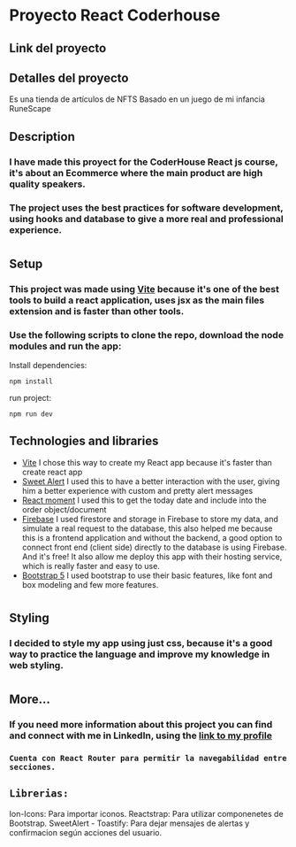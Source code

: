 # Proyecto React Coderhouse

## Link  del proyecto 
## Detalles del proyecto


Es una tienda de artículos de NFTS Basado en un juego de mi infancia RuneScape


## Description

### I have made this proyect for the CoderHouse React js course, it's about an Ecommerce where the main product are high quality speakers.

### The project uses the best practices for software development, using hooks and database to give a more real and professional experience.

#

## Setup

### This project was made using [Vite](https://vitejs.dev/) because it's one of the best tools to build a react application, uses jsx as the main files extension and is faster than other tools.

### Use the following scripts to clone the repo, download the node modules and run the app:



Install dependencies:

```
npm install
```

run project:

```
npm run dev
```

## Technologies and libraries

- [Vite](https://vitejs.dev/)
  I chose this way to create my React app because it's faster than create react app
- [Sweet Alert](https://sweetalert2.github.io/)
  I used this to have a better interaction with the user, giving him a better experience with custom and pretty alert messages
- [React moment](https://www.npmjs.com/package/react-moment)
  I used this to get the today date and include into the order object/document
- [Firebase](https://firebase.google.com/)
  I used firestore and storage in Firebase to store my data, and simulate a real request to the database, this also helped me because this is a frontend application and without the backend, a good option to connect front end (client side) directly to the database is using Firebase. And it's free!
  It also allow me deploy this app with their hosting service, which is really faster and easy to use.
- [Bootstrap 5](https://getbootstrap.com/docs/5.0/getting-started/introduction/)
  I used bootstrap to use their basic features, like font and box modeling and few more features.

#

## Styling

### I decided to style my app using just css, because it's a good way to practice the language and improve my knowledge in web styling.

#

## More...

### If you need more information about this project you can find and connect with me in LinkedIn, using the [link to my profile](https://www.linkedin.com/in/david-urdaneta-75bb8b1a1/)



### `Cuenta con React Router para permitir la navegabilidad entre secciones.`

## `Librerias:`
Ion-Icons: Para importar iconos.
Reactstrap: Para utilizar componenetes de Bootstrap.
SweetAlert - Toastify: Para dejar mensajes de alertas y confirmacion según acciones del usuario.
